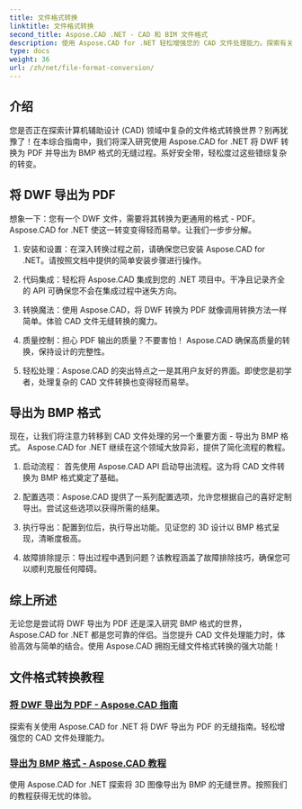 ```yaml
---
title: 文件格式转换
linktitle: 文件格式转换
second_title: Aspose.CAD .NET - CAD 和 BIM 文件格式
description: 使用 Aspose.CAD for .NET 轻松增强您的 CAD 文件处理能力。探索有关将 DWF 导出为 PDF 以及将 3D 图像导出为 BMP 格式的教程。
type: docs
weight: 36
url: /zh/net/file-format-conversion/
---
```


## 介绍

您是否正在探索计算机辅助设计 (CAD) 领域中复杂的文件格式转换世界？别再犹豫了！在本综合指南中，我们将深入研究使用 Aspose.CAD for .NET 将 DWF 转换为 PDF 并导出为 BMP 格式的无缝过程。系好安全带，轻松度过这些错综复杂的转变。

## 将 DWF 导出为 PDF

想象一下：您有一个 DWF 文件，需要将其转换为更通用的格式 - PDF。 Aspose.CAD for .NET 使这一转变变得轻而易举。让我们一步步分解。

1. 安装和设置：在深入转换过程之前，请确保您已安装 Aspose.CAD for .NET。请按照文档中提供的简单安装步骤进行操作。

2. 代码集成：轻松将 Aspose.CAD 集成到您的 .NET 项目中。干净且记录齐全的 API 可确保您不会在集成过程中迷失方向。

3. 转换魔法：使用 Aspose.CAD，将 DWF 转换为 PDF 就像调用转换方法一样简单。体验 CAD 文件无缝转换的魔力。

4. 质量控制：担心 PDF 输出的质量？不要害怕！ Aspose.CAD 确保高质量的转换，保持设计的完整性。

5. 轻松处理：Aspose.CAD 的突出特点之一是其用户友好的界面。即使您是初学者，处理复杂的 CAD 文件转换也变得轻而易举。

## 导出为 BMP 格式

现在，让我们将注意力转移到 CAD 文件处理的另一个重要方面 - 导出为 BMP 格式。 Aspose.CAD for .NET 继续在这个领域大放异彩，提供了简化流程的教程。

1. 启动流程： 首先使用 Aspose.CAD API 启动导出流程。这为将 CAD 文件转换为 BMP 格式奠定了基础。

2. 配置选项：Aspose.CAD 提供了一系列配置选项，允许您根据自己的喜好定制导出。尝试这些选项以获得所需的结果。

3. 执行导出：配置到位后，执行导出功能。见证您的 3D 设计以 BMP 格式呈现，清晰度极高。

4. 故障排除提示：导出过程中遇到问题？该教程涵盖了故障排除技巧，确保您可以顺利克服任何障碍。

## 综上所述

无论您是尝试将 DWF 导出为 PDF 还是深入研究 BMP 格式的世界，Aspose.CAD for .NET 都是您可靠的伴侣。当您提升 CAD 文件处理能力时，体验高效与简单的结合。使用 Aspose.CAD 拥抱无缝文件格式转换的强大功能！
## 文件格式转换教程
### [将 DWF 导出为 PDF - Aspose.CAD 指南](./exporting-dwf-to-pdf/)
探索有关使用 Aspose.CAD for .NET 将 DWF 导出为 PDF 的无缝指南。轻松增强您的 CAD 文件处理能力。
### [导出为 BMP 格式 - Aspose.CAD 教程](./exporting-to-bmp-format/)
使用 Aspose.CAD for .NET 探索将 3D 图像导出为 BMP 的无缝世界。按照我们的教程获得无忧的体验。